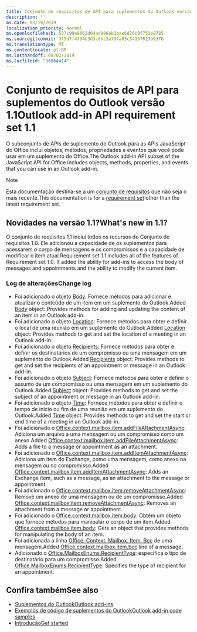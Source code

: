 ```yaml
---
title: Conjunto de requisitos de API para suplementos do Outlook versão 1.1
description: ''
ms.date: 03/19/2019
localization_priority: Normal
ms.openlocfilehash: 537c99e8662d04ad006eb1bac6d76c0f753e8785
ms.sourcegitcommit: 3f5d7f4794e3d3c8bc3a79fa05c54157613b9376
ms.translationtype: MT
ms.contentlocale: pt-BR
ms.lasthandoff: 08/02/2019
ms.locfileid: "36064414"
---
```

# <a name="outlook-add-in-api-requirement-set-11"></a><span data-ttu-id="d9a97-102">Conjunto de requisitos de API para suplementos do Outlook versão 1.1</span><span class="sxs-lookup"><span data-stu-id="d9a97-102">Outlook add-in API requirement set 1.1</span></span>

<span data-ttu-id="d9a97-103">O subconjunto de APIs de suplemento do Outlook para as APIs JavaScript do Office inclui objetos, métodos, propriedades e eventos que você pode usar em um suplemento do Office.</span><span class="sxs-lookup"><span data-stu-id="d9a97-103">The Outlook add-in API subset of the JavaScript API for Office includes objects, methods, properties, and events that you can use in an Outlook add-in.</span></span>

> [!NOTE]
> <span data-ttu-id="d9a97-104">Esta documentação destina-se a um [conjunto de requisitos](/office/dev/add-ins/reference/requirement-sets/outlook-api-requirement-sets) que não seja o mais recente.</span><span class="sxs-lookup"><span data-stu-id="d9a97-104">This documentation is for a [requirement set](/office/dev/add-ins/reference/requirement-sets/outlook-api-requirement-sets) other than the latest requirement set.</span></span> 

## <a name="whats-new-in-11"></a><span data-ttu-id="d9a97-105">Novidades na versão 1.1?</span><span class="sxs-lookup"><span data-stu-id="d9a97-105">What's new in 1.1?</span></span>

<span data-ttu-id="d9a97-p101">O conjunto de requisitos 1.1 inclui todos os recursos do Conjunto de requisitos 1.0. Ele adicionou a capacidade de os suplementos para acessarem o corpo de mensagens e os compromissos e a capacidade de modificar o item atual.</span><span class="sxs-lookup"><span data-stu-id="d9a97-p101">Requirement set 1.1 includes all of the features of Requirement set 1.0. It added the ability for add-ins to access the body of messages and appointments and the ability to modify the current item.</span></span>

### <a name="change-log"></a><span data-ttu-id="d9a97-108">Log de alterações</span><span class="sxs-lookup"><span data-stu-id="d9a97-108">Change log</span></span>

- <span data-ttu-id="d9a97-109">Foi adicionado o objeto [Body](/javascript/api/outlook/office.body?view=outlook-js-1.1): Fornece métodos para adicionar e atualizar o conteúdo de um item em um suplemento do Outlook.</span><span class="sxs-lookup"><span data-stu-id="d9a97-109">Added [Body](/javascript/api/outlook/office.body?view=outlook-js-1.1) object: Provides methods for adding and updating the content of an item in an Outlook add-in.</span></span>
- <span data-ttu-id="d9a97-110">Foi adicionado o objeto [Location](/javascript/api/outlook/office.location?view=outlook-js-1.1): Fornece métodos para obter e definir o local de uma reunião em um suplemento do Outlook.</span><span class="sxs-lookup"><span data-stu-id="d9a97-110">Added [Location](/javascript/api/outlook/office.location?view=outlook-js-1.1) object: Provides methods to get and set the location of a meeting in an Outlook add-in.</span></span>
- <span data-ttu-id="d9a97-111">Foi adicionado o objeto [Recipients](/javascript/api/outlook/office.recipients?view=outlook-js-1.1): Fornece métodos para obter e definir os destinatários de um compromisso ou uma mensagem em um suplemento do Outlook.</span><span class="sxs-lookup"><span data-stu-id="d9a97-111">Added [Recipients](/javascript/api/outlook/office.recipients?view=outlook-js-1.1) object: Provides methods to get and set the recipients of an appointment or message in an Outlook add-in.</span></span>
- <span data-ttu-id="d9a97-112">Foi adicionado o objeto [Subject](/javascript/api/outlook/office.subject?view=outlook-js-1.1): Fornece métodos para obter e definir o assunto de um compromisso ou uma mensagem em um suplemento do Outlook.</span><span class="sxs-lookup"><span data-stu-id="d9a97-112">Added [Subject](/javascript/api/outlook/office.subject?view=outlook-js-1.1) object: Provides methods to get and set the subject of an appointment or message in an Outlook add-in.</span></span>
- <span data-ttu-id="d9a97-113">Foi adicionado o objeto [Time](/javascript/api/outlook/office.time?view=outlook-js-1.1): Fornece métodos para obter e definir o tempo de início ou fim de uma reunião em um suplemento do Outlook.</span><span class="sxs-lookup"><span data-stu-id="d9a97-113">Added [Time](/javascript/api/outlook/office.time?view=outlook-js-1.1) object: Provides methods to get and set the start or end time of a meeting in an Outlook add-in.</span></span>
- <span data-ttu-id="d9a97-114">Foi adicionado o [Office.context.mailbox.item.addFileAttachmentAsync](office.context.mailbox.item.md#addfileattachmentasyncuri-attachmentname-options-callback): Adiciona um arquivo a uma mensagem ou um compromisso como um anexo.</span><span class="sxs-lookup"><span data-stu-id="d9a97-114">Added [Office.context.mailbox.item.addFileAttachmentAsync](office.context.mailbox.item.md#addfileattachmentasyncuri-attachmentname-options-callback): Adds a file to a message or appointment as an attachment.</span></span>
- <span data-ttu-id="d9a97-115">Foi adicionado o [Office.context.mailbox.item.addItemAttachmentAsync](office.context.mailbox.item.md#additemattachmentasyncitemid-attachmentname-options-callback): Adiciona um item do Exchange, como uma mensagem, como anexo na mensagem ou no compromisso.</span><span class="sxs-lookup"><span data-stu-id="d9a97-115">Added [Office.context.mailbox.item.addItemAttachmentAsync](office.context.mailbox.item.md#additemattachmentasyncitemid-attachmentname-options-callback): Adds an Exchange item, such as a message, as an attachment to the message or appointment.</span></span>
- <span data-ttu-id="d9a97-116">Foi adicionado o [Office.context.mailbox.item.removeAttachmentAsync](office.context.mailbox.item.md#removeattachmentasyncattachmentid-options-callback): Remove um anexo de uma mensagem ou de um compromisso.</span><span class="sxs-lookup"><span data-stu-id="d9a97-116">Added [Office.context.mailbox.item.removeAttachmentAsync](office.context.mailbox.item.md#removeattachmentasyncattachmentid-options-callback): Removes an attachment from a message or appointment.</span></span>
- <span data-ttu-id="d9a97-117">Foi adicionado o [Office.context.mailbox.item.body](office.context.mailbox.item.md#body-body): Obtém um objeto que fornece métodos para manipular o corpo de um item.</span><span class="sxs-lookup"><span data-stu-id="d9a97-117">Added [Office.context.mailbox.item.body](office.context.mailbox.item.md#body-body): Gets an object that provides methods for manipulating the body of an item.</span></span>
- <span data-ttu-id="d9a97-118">Foi adicionada a linha [Office. Context. Mailbox. Item. Bcc](office.context.mailbox.item.md#bcc-recipients) de uma mensagem.</span><span class="sxs-lookup"><span data-stu-id="d9a97-118">Added [Office.context.mailbox.item.bcc](office.context.mailbox.item.md#bcc-recipients) line of a message.</span></span>
- <span data-ttu-id="d9a97-119">Adicionado o [Office.MailboxEnums.RecipientType](/javascript/api/outlook/office.mailboxenums.recipienttype?view=outlook-js-1.1): especifica o tipo de destinatário para um compromisso.</span><span class="sxs-lookup"><span data-stu-id="d9a97-119">Added [Office.MailboxEnums.RecipientType](/javascript/api/outlook/office.mailboxenums.recipienttype?view=outlook-js-1.1): Specifies the type of recipient for an appointment.</span></span>

## <a name="see-also"></a><span data-ttu-id="d9a97-120">Confira também</span><span class="sxs-lookup"><span data-stu-id="d9a97-120">See also</span></span>

- [<span data-ttu-id="d9a97-121">Suplementos do Outlook</span><span class="sxs-lookup"><span data-stu-id="d9a97-121">Outlook add-ins</span></span>](/outlook/add-ins/)
- [<span data-ttu-id="d9a97-122">Exemplos de código de suplementos do Outlook</span><span class="sxs-lookup"><span data-stu-id="d9a97-122">Outlook add-in code samples</span></span>](https://developer.microsoft.com/outlook/gallery/?filterBy=Outlook,Samples,Add-ins)
- [<span data-ttu-id="d9a97-123">Introdução</span><span class="sxs-lookup"><span data-stu-id="d9a97-123">Get started</span></span>](/outlook/add-ins/quick-start)
